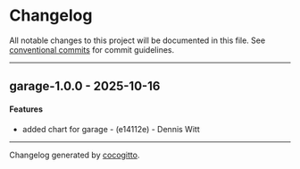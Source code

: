 # Changelog
All notable changes to this project will be documented in this file. See [conventional commits](https://www.conventionalcommits.org/) for commit guidelines.

- - -
## garage-1.0.0 - 2025-10-16
#### Features
- added chart for garage - (e14112e) - Dennis Witt

- - -

Changelog generated by [cocogitto](https://github.com/cocogitto/cocogitto).